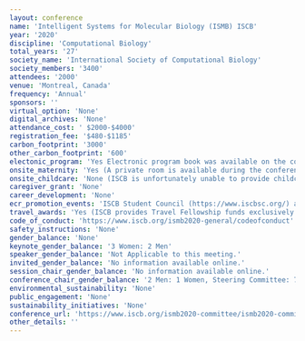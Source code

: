 ```yaml
---
layout: conference 
name: 'Intelligent Systems for Molecular Biology (ISMB) ISCB'
year: '2020'
discipline: 'Computational Biology'
total_years: '27'
society_name: 'International Society of Computational Biology'
society_members: '3400'
attendees: '2000'
venue: 'Montreal, Canada'
frequency: 'Annual'
sponsors: ''
virtual_option: 'None'
digital_archives: 'None'
attendance_cost: ' $2000-$4000'
registration_fee: '$480-$1185'
carbon_footprint: '3000'
other_carbon_footprint: '600'
electonic_program: 'Yes Electronic program book was available on the conference website.'
onsite_maternity: 'Yes (A private room is available during the conference for nursing mothers and others with sensitive personal needs. Please note that this room is not staffed and contains tables, chairs, and a waste basket. A restroom is located nearby. )'
onsite_childcare: 'None (ISCB is unfortunately unable to provide childcare services. Attendees are encouraged to contact their hotel concierge to arrange individual or group childcare. Please check with your hotel well in advance of your arrival date.  Please note that it is the responsibility of the parent(s) and guardians requesting child care services to screen caregivers and to make a determination as to the appropriateness of the caregiver. ISCB does not screen childcare services and assumes no responsibility or liability with respect to these services.)'
caregiver_grant: 'None'
career_development: 'None'
ecr_promotion_events: 'ISCB Student Council (https://www.iscbsc.org/) aim to promote the caree development of young computational biologists through their events. The Student Council conducts coordinated ECR events with ISCB-related events (ISMB, ECCB, ASBCB, ISCB-LA), such as the Student Council Symposium (SCS), European Student Council Symposium (ESCS), Student Council Symposium - Latin America (LA-SCS) and Student Council Symposium - Africa (SCS Africa)'
travel_awards: 'Yes (ISCB provides Travel Fellowship funds exclusively for ISCB student and post doctoral members to attend the annual Pacific Symposium on Biocomputing (PSB), Conference on Research in Computational Molecular Biology (RECOMB), Conference on Intelligent Systems for Molecular Biology (ISMB), the European Conference on Computational Biology (ECCB), and APBioNets International Conference on Computational Biology (InCoB). With the exception of PSB which is regularly held the first week of January in Hawaii, these other conferences typically move around geographically each year, and each are separated by several weeks or several months so as not to overlap. If you are a student or post doc presenting a paper or poster at any of these conferences and you need travel support funds to attend the conference please complete the application process as outlined on each of the conference websites (see conference calendar for links to the respective upcoming conference websites). ISCB fellowships to the annual ISMB conference are primarily supported through grant funds from U.S. government agencies, including the National Science Foundation (NSF), the Department of Energy (DOE), and in some cases the National Institutes of Health/National Institute of General Medical Sciences (NIH/NIGMS). When ISMB is held in conjunction with ECCB additional fellowship funding may be supported through European agencies. As a member society of the Federation of American Societies for Experimental Biology (FASEB), all of ISCBs Society-run annual conferences, ISMB, Rocky, CSHALS, GLBIO, ISCB-Africa, ISCB-Asia, and ISCB-Latin America are also eligible for the Minority Access to Research Careers (MARC) travel fellowship program supported by a long- term grant from the NIH. The MARC funds are exclusively designated for minority scientists who are U.S. citizens or permanent residents (green card holders). Full information on the MARC funding program can be found on the FASEB website at www.faseb.org. Due to limited funds we regret that it is generally not possible to fund all travel fellowship applicants to the above conferences.) '
code_of_conduct: 'https://www.iscb.org/ismb2020-general/codeofconduct'
safety_instructions: 'None'
gender_balance: 'None'
keynote_gender_balance: '3 Women: 2 Men'
speaker_gender_balance: 'Not Applicable to this meeting.'
invited_gender_balance: 'No information available online.'
session_chair_gender_balance: 'No information available online.'
conference_chair_gender_balance: '2 Men: 1 Women, Steering Committee: 7 Women: 5 Men'
environmental_sustainability: 'None'
public_engagement: 'None'
sustainability_initiatives: 'None'
conference_url: 'https://www.iscb.org/ismb2020-committee/ismb2020-committees#steering'
other_details: ''
---
```

